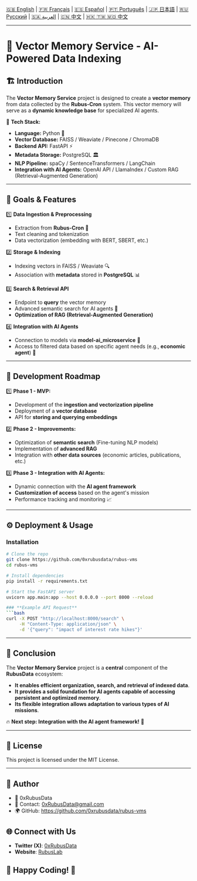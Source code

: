 
[🇬🇧 English](./) | [🇫🇷 Français](./i18n/readme/README_FR.md) | [🇪🇸 Español](./i18n/readme/README_ES.md) | [🇵🇹 Português](./i18n/readme/README_PT.md) | [🇯🇵 日本語](./i18n/readme/README_JP.md) | [🇷🇺 Русский](./i18n/readme/README_RU.md) | [🇸🇦 العربية](./i18n/readme/README_AR.md) | [🇨🇳 中文](./i18n/readme/README_CN.md) | [🇭🇰 🇹🇼 🇲🇴 中文](./i18n/readme/README_TR.md)  

---

# 📌 Vector Memory Service - AI-Powered Data Indexing

## 🏗️ Introduction
The **Vector Memory Service** project is designed to create a **vector memory** from data collected by the **Rubus-Cron** system. This vector memory will serve as a **dynamic knowledge base** for specialized AI agents.

🔹 **Tech Stack:**
- **Language:** Python 🐍
- **Vector Database:** FAISS / Weaviate / Pinecone / ChromaDB
- **Backend API:** FastAPI ⚡
- **Metadata Storage:** PostgreSQL 🏛️
- **NLP Pipeline:** spaCy / SentenceTransformers / LangChain
- **Integration with AI Agents:** OpenAI API / LlamaIndex / Custom RAG (Retrieval-Augmented Generation)

---

## 🎯 Goals & Features

1️⃣ **Data Ingestion & Preprocessing**
   - Extraction from **Rubus-Cron** 📡
   - Text cleaning and tokenization
   - Data vectorization (embedding with BERT, SBERT, etc.)

2️⃣ **Storage & Indexing**
   - Indexing vectors in FAISS / Weaviate 🔍
   - Association with **metadata** stored in **PostgreSQL** 📊

3️⃣ **Search & Retrieval API**
   - Endpoint to **query** the vector memory
   - Advanced semantic search for AI agents 🤖
   - **Optimization of RAG (Retrieval-Augmented Generation)**

4️⃣ **Integration with AI Agents**
   - Connection to models via **model-ai_microservice** 🎯
   - Access to filtered data based on specific agent needs (e.g., **economic agent**) 🏦
   
---

## 🚀 Development Roadmap

1️⃣ **Phase 1 - MVP:**
   - Development of the **ingestion and vectorization pipeline**
   - Deployment of a **vector database**
   - API for **storing and querying embeddings**

2️⃣ **Phase 2 - Improvements:**
   - Optimization of **semantic search** (Fine-tuning NLP models)
   - Implementation of **advanced RAG**
   - Integration with **other data sources** (economic articles, publications, etc.)

3️⃣ **Phase 3 - Integration with AI Agents:**
   - Dynamic connection with the **AI agent framework**
   - **Customization of access** based on the agent's mission
   - Performance tracking and monitoring 📈

---

## ⚙️ Deployment & Usage
### **Installation**
```bash
# Clone the repo
git clone https://github.com/0xrubusdata/rubus-vms
cd rubus-vms

# Install dependencies
pip install -r requirements.txt

# Start the FastAPI server
uvicorn app.main:app --host 0.0.0.0 --port 8000 --reload

### **Example API Request**
```bash
curl -X POST "http://localhost:8000/search" \
     -H "Content-Type: application/json" \
     -d '{"query": "impact of interest rate hikes"}'
```

---

## 📌 Conclusion
The **Vector Memory Service** project is a **central** component of the **RubusData** ecosystem:
- **It enables efficient organization, search, and retrieval of indexed data**.
- **It provides a solid foundation for AI agents capable of accessing persistent and optimized memory**.
- **Its flexible integration allows adaptation to various types of AI missions**.

🔥 **Next step: Integration with the AI agent framework!** 🚀

---

## 📄 License
This project is licensed under the MIT License.

---

## 📝 **Author**
- 👤 0xRubusData 
- 📧 Contact: 0xRubusData@gmail.com
- 🌍 GitHub: https://github.com/0xrubusdata/rubus-vms

## 🌐 Connect with Us
- **Twitter (X)**: [0xRubusData](https://x.com/Data0x88850)
- **Website**: [RubusLab](https://rubus-lab.vercel.app/)

## 🎯 **Happy Coding!** 🚀
